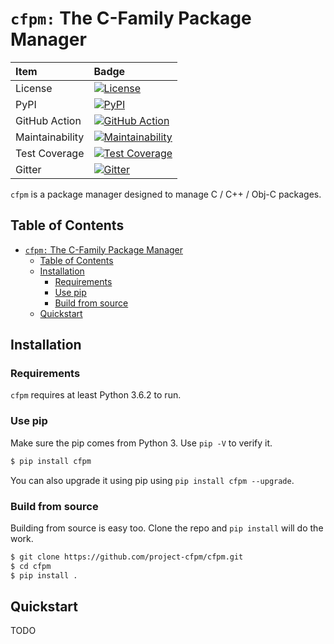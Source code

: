 # `cfpm:` The C-Family Package Manager

| Item | Badge |
| :--- | :--- |
| License | [![License](https://img.shields.io/badge/License-MIT-blue.svg)](https://opensource.org/licenses/MIT) |
| PyPI | [![PyPI](https://img.shields.io/pypi/v/cfpm.svg)](https://pypi.org/project/cfpm) |
| GitHub Action | [![GitHub Action](https://github.com/project-cfpm/cfpm/actions/workflows/python-check.yml/badge.svg)](https://github.com/project-cfpm/cfpm/actions/workflows/python-check.yml) |
| Maintainability | [![Maintainability](https://api.codeclimate.com/v1/badges/54e8274e85502923de15/maintainability)](https://codeclimate.com/github/project-cfpm/cfpm/maintainability) |
| Test Coverage | [![Test Coverage](https://api.codeclimate.com/v1/badges/54e8274e85502923de15/test_coverage)](https://codeclimate.com/github/project-cfpm/cfpm/test_coverage) |
| Gitter | [![Gitter](https://badges.gitter.im/project-cfpm/community.svg)](https://gitter.im/project-cfpm/community) |

`cfpm` is a package manager designed to manage C / C++ / Obj-C packages.

## Table of Contents

- [`cfpm:` The C-Family Package Manager](#cfpm-the-c-family-package-manager)
  - [Table of Contents](#table-of-contents)
  - [Installation](#installation)
    - [Requirements](#requirements)
    - [Use pip](#use-pip)
    - [Build from source](#build-from-source)
  - [Quickstart](#quickstart)

## Installation

### Requirements

`cfpm` requires at least Python 3.6.2 to run.

### Use pip

Make sure the pip comes from Python 3. Use `pip -V` to verify it.

```bash
$ pip install cfpm
```

You can also upgrade it using pip using `pip install cfpm --upgrade`.

### Build from source

Building from source is easy too. Clone the repo and `pip install` will do the
work.

```bash
$ git clone https://github.com/project-cfpm/cfpm.git
$ cd cfpm
$ pip install .
```

## Quickstart

TODO
